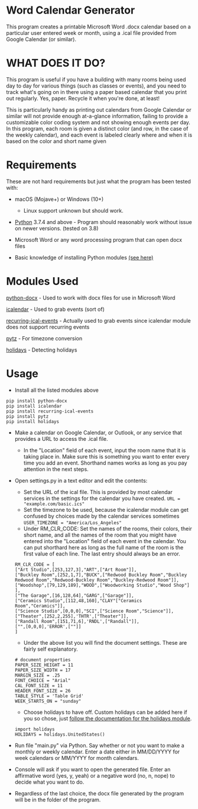 # Word Calendar Generator
This program creates a printable Microsoft Word .docx calendar based on a particular user entered week or month, using a .ical file provided from Google Calendar (or similar).

# WHAT DOES IT DO?

This program is useful if you have a building with many rooms being used day to day for various things (such as classes or events), and you need to track what's going on in there using a paper based calendar that you print out regularly. Yes, paper. Recycle it when you're done, at least!

This is particularly handy as printing out calendars from Google Calendar or similar will not provide enough at-a-glance information, failing to provide a customizable color coding system and not showing enough events per day. In this program, each room is given a distinct color (and row, in the case of the weekly calendar), and each event is labeled clearly where and when it is based on the color and short name given 

# Requirements

These are not hard requirements but just what the program has been tested with:

* macOS (Mojave+) or Windows (10+)

    * Linux support unknown but should work. 

* [Python](https://www.python.org/) 3.7.4 and above - Program should reasonably work without issue on newer versions. (tested on 3.8)

* Microsoft Word or any word processing program that can open docx files

* Basic knowledge of installing Python modules [(see here)](https://pip.pypa.io/en/stable/quickstart/)

# Modules Used

[python-docx](https://python-docx.readthedocs.io/en/latest/) - Used to work with docx files for use in Microsoft Word

[icalendar](https://pypi.org/project/icalendar/) - Used to grab events (sort of)

[recurring-ical-events](https://pypi.org/project/recurring-ical-events/) - Actually used to grab events since icalendar module does not support recurring events

[pytz](https://pypi.org/project/pytz/2005k/) - For timezone conversion

[holidays](https://pypi.org/project/holidays/) - Detecting holidays

# Usage

* Install all the listed modules above

```
pip install python-docx
pip install icalendar
pip install recurring-ical-events
pip install pytz
pip install holidays
```
* Make a calendar on Google Calendar, or Outlook, or any service that provides a URL to access the .ical file.
    * In the "Location" field of each event, input the room name that it is taking place in. Make sure this is something you want to enter every time you add an event. Shorthand names works as long as you pay attention in the next steps.

* Open settings.py in a text editor and edit the contents:
    
    * Set the URL of the ical file. This is provided by most calendar services in the settings for the calendar you have created.
    ``` URL = "example.com/basic.ics" ```
    * Set the timezone to be used, because the icalendar module can get confused by choices made by the calendar services sometimes
    ```USER_TIMEZONE = "America/Los_Angeles"```
    * Under RM_CLR_CODE: Set the names of the rooms, their colors, their short name, and all the names of the room that you might have entered into the "Location" field of each event in the calendar. You can put shorthard here as long as the full name of the room is the first value of each line. The last entry should always be an error.
    
    ```
    RM_CLR_CODE = [
	["Art Studio",[253,127,3],"ART",["Art Room"]],
	["Buckley Room",[252,1,7],"BUCK",["Redwood Buckley Room","Buckley Redwood Room","Redwood-Buckley Room","Buckley-Redwood Room"]],
	["Woodshop",[79,129,189],"WOOD",["Woodworking Studio","Wood Shop"] ],
	["The Garage",[16,128,64],"GARG",["Garage"]],
	["Ceramics Studio",[112,48,160],"CLAY"["Ceramics Room","Ceramics"]],
	["Science Studio",[0,0,0],"SCI",["Science Room","Science"]],
	["Theater",[252,2,255],'THTR',["Theater"]],
	["Randall Room",[151,71,6],'RNDL',["Randall"]],
	["",[0,0,0],'ERROR',[""]]        
    ]
    ```
    * Under the above list you will find the document settings. These are fairly self explanatory.
    ```
    # document properties
    PAPER_SIZE_HEIGHT = 11
    PAPER_SIZE_WIDTH = 17
    MARGIN_SIZE = .25
    FONT_CHOICE = "Arial"
    CAL_FONT_SIZE = 11
    HEADER_FONT_SIZE = 26
    TABLE_STYLE = 'Table Grid'
    WEEK_STARTS_ON = "sunday"
    ```
    * Choose holidays to have off. Custom holidays can be added here if you so chose, just [follow the documentation for the holidays module](https://pypi.org/project/holidays/). 
    ```
    import holidays
    HOLIDAYS = holidays.UnitedStates()
    ```


* Run file "main.py" via Python. Say whether or not you want to make a monthly or weekly calendar. Enter a date either in MM/DD/YYYY for week calendars or MM/YYYY for month calendars.

* Console will ask if you want to open the generated file. Enter an affirmative word (yes, y, yeah) or a negative word (no, n, nope) to decide what you want to do.

* Regardless of the last choice, the docx file generated by the program will be in the folder of the program.




